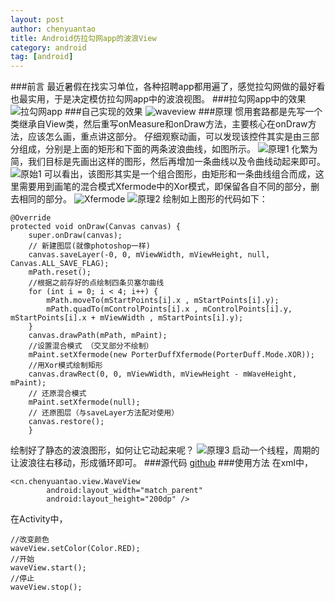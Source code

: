 ```yaml
---
layout: post
author: chenyuantao
title: Android仿拉勾网app的波浪View
category: android
tag: [android]
---
```


###前言
最近暑假在找实习单位，各种招聘app都用遍了，感觉拉勾网做的最好看也最实用，于是决定模仿拉勾网app中的波浪视图。
###拉勾网app中的效果
![拉勾网app](http://img.blog.csdn.net/20160717175541692)
###自己实现的效果
![waveview](http://img.blog.csdn.net/20160717175731335)
###原理
惯用套路都是先写一个类继承自View类，然后重写onMeasure和onDraw方法，主要核心在onDraw方法，应该怎么画，重点讲这部分。
仔细观察动画，可以发现该控件其实是由三部分组成，分别是上面的矩形和下面的两条波浪曲线，如图所示。
![原理1](http://img.blog.csdn.net/20160717180911757)
化繁为简，我们目标是先画出这样的图形，然后再增加一条曲线以及令曲线动起来即可。
![原始1](http://img.blog.csdn.net/20160717181403592)
可以看出，该图形其实是一个组合图形，由矩形和一条曲线组合而成，这里需要用到画笔的混合模式Xfermode中的Xor模式，即保留各自不同的部分，删去相同的部分。
![Xfermode](http://img.blog.csdn.net/20160717181729738)
![原理2](http://img.blog.csdn.net/20160717182508296)
绘制如上图形的代码如下：


	@Override
    protected void onDraw(Canvas canvas) {
        super.onDraw(canvas);
        // 新建图层(就像photoshop一样)
        canvas.saveLayer(-0, 0, mViewWidth, mViewHeight, null, Canvas.ALL_SAVE_FLAG);
        mPath.reset();
        //根据之前存好的点绘制四条贝塞尔曲线
        for (int i = 0; i < 4; i++) {
            mPath.moveTo(mStartPoints[i].x , mStartPoints[i].y);
            mPath.quadTo(mControlPoints[i].x , mControlPoints[i].y, mStartPoints[i].x + mViewWidth , mStartPoints[i].y);
        }
        canvas.drawPath(mPath, mPaint);
        //设置混合模式 （交叉部分不绘制）
        mPaint.setXfermode(new PorterDuffXfermode(PorterDuff.Mode.XOR));
        //用Xor模式绘制矩形
        canvas.drawRect(0, 0, mViewWidth, mViewHeight - mWaveHeight, mPaint);
        // 还原混合模式
        mPaint.setXfermode(null);
        // 还原图层（与saveLayer方法配对使用）
        canvas.restore();
        }

绘制好了静态的波浪图形，如何让它动起来呢？
![原理3](http://img.blog.csdn.net/20160616232218323)
启动一个线程，周期的让波浪往右移动，形成循环即可。
###源代码
[github](https://github.com/chenyuantao/AndroidWaveView)
###使用方法
在xml中，


	<cn.chenyuantao.view.WaveView
	        android:layout_width="match_parent"
	        android:layout_height="200dp" />


在Activity中，


	//改变颜色
	waveView.setColor(Color.RED);
	//开始
	waveView.start();
	//停止
	waveView.stop();